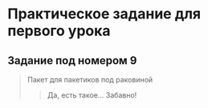 # Практическое задание для первого урока 
## Задание под номером 9

> Пакет для пакетиков под раковиной
>  > Да, есть такое... Забавно!

